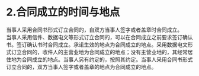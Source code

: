 # 2.合同成立的时间与地点

当事人采用合同书形式订立合同的，自双方当事人签字或者盖章时合同成立。<br />
      当事人采用信件、数据电文等形式订立合同的，可以在合同成立之前要求签订确认<br />
      书。签订确认书时合同成立。承诺生效的地点为合同成立的地点。采用数据电文形<br />
      式订立合同的，收件人的主营业地为合同成立的地点；没有主营业地的，其经常居<br />
      住地为合同成立的地点。当事人另有约定的，按照其约定。当事人采用合同书形式<br />
      订立合同的，双方当事人签字或者盖章的地点为合同成立的地点。